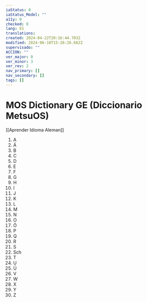 ```yaml
---
iaStatus: 0
iaStatus_Model: ""
a11y: 0
checked: 0
lang: ES
translations: 
created: 2024-04-22T20:16:44.703Z
modified: 2024-06-10T15:26:26.662Z
supervisado: ""
ACCION: ""
ver_major: 0
ver_minor: 3
ver_rev: 2
nav_primary: []
nav_secondary: []
tags: []
---
```

# MOS Dictionary GE (Diccionario MetsuOS)

[[Aprender Idioma Aleman]]

1. A
2. Ä
3. B
4. C
5. D
6. E
7. F
8. G
9. H
10. I
11. J
12. K
13. L
14. M
15. N
16. O
17. Ö
18. P
19. Q
20. R
21. S
22. Sch
23. T
24. U
25. Ü
26. V
27. W
28. X
29. Y
30. Z
